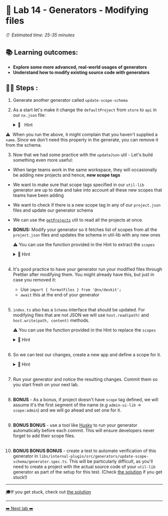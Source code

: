 # 🧵 Lab 14 - Generators - Modifying files

###### ⏰ &nbsp;Estimated time: 25-35 minutes

## 📚 Learning outcomes:

- **Explore some more advanced, real-world usages of generators**
- **Understand how to modify existing source code with generators**
  <br />

## 🏋️‍♀️ Steps :

1. Generate another generator called `update-scope-schema`
   <br />

2. As a start let's make it change the `defaultProject` from `store` to `api` in our `nx.json` file:

   <details>
   <summary>🐳 &nbsp;&nbsp;Hint</summary>

   - Refer to the [docs](https://nx.dev/nx-api/devkit/documents/updateJson)
   - Use this utility:
     - `import { updateJson } from '@nx/devkit';`
   - As always, the answer is in the [the solution](SOLUTION.md). Try a few different approaches on your own first.
   </details>

⚠️&nbsp;&nbsp;When you run the above, it might complain that you haven't supplied a `name`. Since
we don't need this property in the generate, you can remove it from the schema.
<br />

3. Now that we had some practice with the `updateJson` util - Let's build something even more useful:

- When large teams work in the same workspace, they will occasionally be adding new projects and hence, **new scope tags**
- We want to make sure that scope tags specified in our `util-lib` generator are up to date and take into account all these new scopes that teams have been adding
- We want to check if there is a new scope tag in any of our `project.json` files and update our generator schema
- We can use the [`getProjects`](https://nx.dev/nx-api/devkit/documents/getProjects) util to read all the projects at once.
- **BONUS:** Modify your generator so it fetches list of scopes from all the `project.json` files and updates the schema in util-lib with any new ones

  ⚠️ You can use the function provided in the Hint to extract the `scopes`

   <details>
   <summary>🐳 Hint</summary>

  ```typescript
  function getScopes(projectMap: Map<string, ProjectConfiguration>) {
    const projects: any[] = Object.values(projectMap);
    const allScopes: string[] = projects
      .map((project) =>
        project.tags
          // take only those that point to scope
          .filter((tag: string) => tag.startsWith('scope:'))
      )
      // flatten the array
      .reduce((acc, tags) => [...acc, ...tags], [])
      // remove prefix `scope:`
      .map((scope: string) => scope.slice(6));
    // remove duplicates
    return Array.from(new Set(allScopes));
  }
  ```

   </details>

   <br />

4. It's good practice to have your generator run your modified files through Prettier after modifying them. You might already have this, but just in case you removed it:

   - Use `import { formatFiles } from '@nx/devkit';`
   - `await` this at the end of your generator
     <br /> <br />

5. `index.ts` also has a `Schema` interface that should be updated. For modifying files that are not JSON we will use `host.read(path)` and `host.write(path, content)` methods.

   ⚠️ You can use the function provided in the Hint to replace the `scopes`

   <details>
   <summary>🐳 Hint</summary>

   ```typescript
   function replaceScopes(content: string, scopes: string[]): string {
     const joinScopes = scopes.map((s) => `'${s}'`).join(' | ');
     const PATTERN = /interface Schema \{\n.*\n.*\n\}/gm;
     return content.replace(
       PATTERN,
       `interface Schema {
     name: string;
     directory: ${joinScopes};
   }`
     );
   }
   ```

   </details>
   <br />

6. So we can test our changes, create a new app and define a scope for it.

     <details>
   <summary>🐳 Hint</summary>

   ```shell
   nx generate app video-games --tags=scope:video-games
   ```

   </details>
   <br />

7. Run your generator and notice the resulting changes. Commit them so you start fresh on your next lab.
   <br /> <br />

8. **BONUS** - As a bonus, if project doesn't have `scope` tag defined, we will assume it's the first segment of the name (e.g `admin-ui-lib` -> `scope:admin`) and we will go ahead and set one for it.
   <br /> <br />

9. **BONUS BONUS** - use a tool like [Husky](https://typicode.github.io/husky/#/) to run your
   generator automatically before each commit. This will ensure developers never forget to add
   their scope files.
   <br /> <br />

10. **BONUS BONUS BONUS** - create a test to automate verification of this generator in `libs/internal-plugin/src/generators/update-scope-schema/generator.spec.ts`. This will be particularly difficult, as you'll need to create a project with the actual source code of your `util-lib` generator as part of the setup for this test. (Check [the solution](SOLUTION.md) if you get stuck!)

---

🎓If you get stuck, check out [the solution](SOLUTION.md)

---

[➡️ Next lab ➡️](../lab15/LAB.md)
